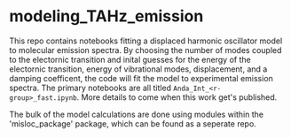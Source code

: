 # modeling_TAHz_emission

This repo contains notebooks fitting a displaced harmonic oscillator model to molecular emission spectra. 
By choosing the number of modes coupled to the electornic transition and inital guesses for the energy of the electornic transition, energy of vibrational modes, displacement, and a damping coefficent, the code will fit the model to experimental emission spectra. 
The primary notebooks are all titled `Anda_Int_<r-group>_fast.ipynb`. 
More details to come when this work get's published. 

The bulk of the model calculations are done using modules within the 'misloc_package' package, which can be found as a seperate repo. 
